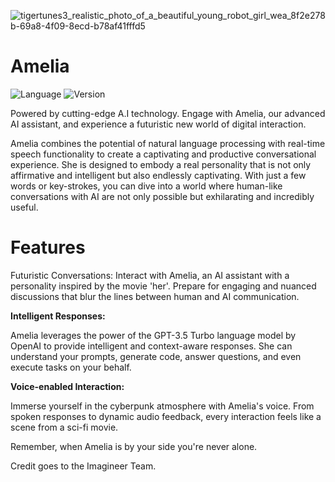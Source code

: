 

![tigertunes3_realistic_photo_of_a_beautiful_young_robot_girl_wea_8f2e278b-69a8-4f09-8ecd-b78af41fffd5](https://github.com/Imagineer99/Amelia/assets/130007945/cd3cc333-0a84-4b39-bb72-8770082cf495)

# Amelia 
![Language](https://img.shields.io/badge/Language-Python-blue.svg) ![Version](https://img.shields.io/badge/Version-1.0-brightgreen.svg)

Powered by cutting-edge A.I technology. Engage with Amelia, our advanced AI assistant, and experience a futuristic new world of digital interaction.

Amelia combines the potential of natural language processing with real-time speech functionality to create a captivating and productive conversational experience. 
She is designed to embody a real personality that is not only affirmative and intelligent but also endlessly captivating. 
With just a few words or key-strokes, you can dive into a world where human-like conversations with AI are not only possible but exhilarating and incredibly useful.

# Features
Futuristic Conversations: Interact with Amelia, an AI assistant with a personality inspired by the movie 'her'. Prepare for engaging and nuanced discussions that blur the lines between human and AI communication.

**Intelligent Responses:**

Amelia leverages the power of the GPT-3.5 Turbo language model by OpenAI to provide intelligent and context-aware responses. She can understand your prompts, generate code, answer questions, and even execute tasks on your behalf.

**Voice-enabled Interaction:**

Immerse yourself in the cyberpunk atmosphere with Amelia's voice. From spoken responses to dynamic audio feedback, every interaction feels like a scene from a sci-fi movie.

Remember, when Amelia is by your side you're never alone.

Credit goes to the Imagineer Team.
